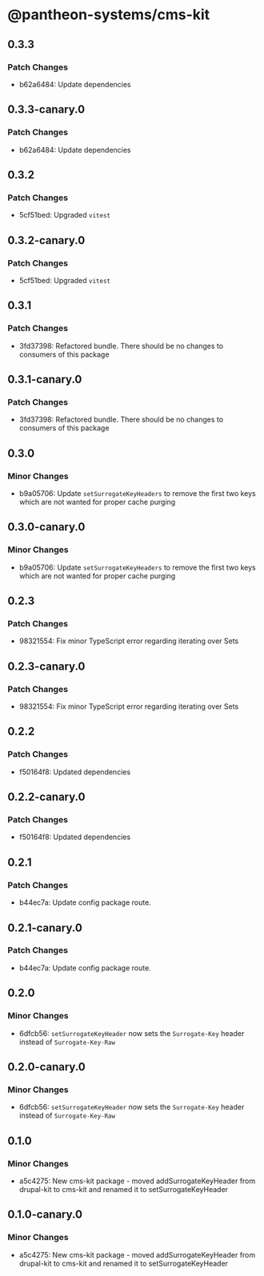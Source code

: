 # @pantheon-systems/cms-kit

## 0.3.3

### Patch Changes

- b62a6484: Update dependencies

## 0.3.3-canary.0

### Patch Changes

- b62a6484: Update dependencies

## 0.3.2

### Patch Changes

- 5cf51bed: Upgraded `vitest`

## 0.3.2-canary.0

### Patch Changes

- 5cf51bed: Upgraded `vitest`

## 0.3.1

### Patch Changes

- 3fd37398: Refactored bundle. There should be no changes to consumers of this
  package

## 0.3.1-canary.0

### Patch Changes

- 3fd37398: Refactored bundle. There should be no changes to consumers of this
  package

## 0.3.0

### Minor Changes

- b9a05706: Update `setSurrogateKeyHeaders` to remove the first two keys which
  are not wanted for proper cache purging

## 0.3.0-canary.0

### Minor Changes

- b9a05706: Update `setSurrogateKeyHeaders` to remove the first two keys which
  are not wanted for proper cache purging

## 0.2.3

### Patch Changes

- 98321554: Fix minor TypeScript error regarding iterating over Sets

## 0.2.3-canary.0

### Patch Changes

- 98321554: Fix minor TypeScript error regarding iterating over Sets

## 0.2.2

### Patch Changes

- f50164f8: Updated dependencies

## 0.2.2-canary.0

### Patch Changes

- f50164f8: Updated dependencies

## 0.2.1

### Patch Changes

- b44ec7a: Update config package route.

## 0.2.1-canary.0

### Patch Changes

- b44ec7a: Update config package route.

## 0.2.0

### Minor Changes

- 6dfcb56: `setSurrogateKeyHeader` now sets the `Surrogate-Key` header instead
  of `Surrogate-Key-Raw`

## 0.2.0-canary.0

### Minor Changes

- 6dfcb56: `setSurrogateKeyHeader` now sets the `Surrogate-Key` header instead
  of `Surrogate-Key-Raw`

## 0.1.0

### Minor Changes

- a5c4275: New cms-kit package - moved addSurrogateKeyHeader from drupal-kit to
  cms-kit and renamed it to setSurrogateKeyHeader

## 0.1.0-canary.0

### Minor Changes

- a5c4275: New cms-kit package - moved addSurrogateKeyHeader from drupal-kit to
  cms-kit and renamed it to setSurrogateKeyHeader
